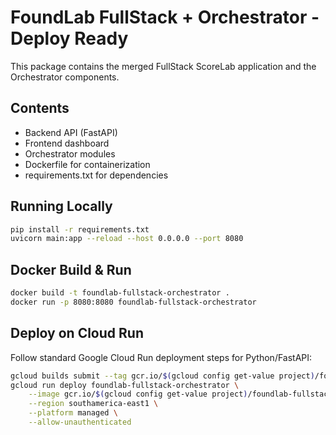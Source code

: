 # FoundLab FullStack + Orchestrator - Deploy Ready

This package contains the merged FullStack ScoreLab application and the Orchestrator components.

## Contents
- Backend API (FastAPI)
- Frontend dashboard
- Orchestrator modules
- Dockerfile for containerization
- requirements.txt for dependencies

## Running Locally
```bash
pip install -r requirements.txt
uvicorn main:app --reload --host 0.0.0.0 --port 8080
```

## Docker Build & Run
```bash
docker build -t foundlab-fullstack-orchestrator .
docker run -p 8080:8080 foundlab-fullstack-orchestrator
```

## Deploy on Cloud Run
Follow standard Google Cloud Run deployment steps for Python/FastAPI:
```bash
gcloud builds submit --tag gcr.io/$(gcloud config get-value project)/foundlab-fullstack-orchestrator
gcloud run deploy foundlab-fullstack-orchestrator \
    --image gcr.io/$(gcloud config get-value project)/foundlab-fullstack-orchestrator \
    --region southamerica-east1 \
    --platform managed \
    --allow-unauthenticated
```
